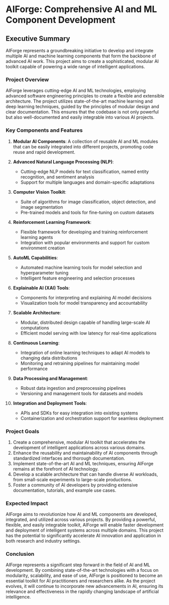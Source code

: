 # AIForge: Comprehensive AI and ML Component Development

## Executive Summary

AIForge represents a groundbreaking initiative to develop and integrate multiple AI and machine learning components that form the backbone of advanced AI work. This project aims to create a sophisticated, modular AI toolkit capable of powering a wide range of intelligent applications.

### Project Overview

AIForge leverages cutting-edge AI and ML technologies, employing advanced software engineering principles to create a flexible and extensible architecture. The project utilizes state-of-the-art machine learning and deep learning techniques, guided by the principles of modular design and clear documentation. This ensures that the codebase is not only powerful but also well-documented and easily integrable into various AI projects.

### Key Components and Features

1. **Modular AI Components**: A collection of reusable AI and ML modules that can be easily integrated into different projects, promoting code reuse and rapid development.

2. **Advanced Natural Language Processing (NLP)**:
   - Cutting-edge NLP models for text classification, named entity recognition, and sentiment analysis
   - Support for multiple languages and domain-specific adaptations

3. **Computer Vision Toolkit**:
   - Suite of algorithms for image classification, object detection, and image segmentation
   - Pre-trained models and tools for fine-tuning on custom datasets

4. **Reinforcement Learning Framework**:
   - Flexible framework for developing and training reinforcement learning agents
   - Integration with popular environments and support for custom environment creation

5. **AutoML Capabilities**:
   - Automated machine learning tools for model selection and hyperparameter tuning
   - Intelligent feature engineering and selection processes

6. **Explainable AI (XAI) Tools**:
   - Components for interpreting and explaining AI model decisions
   - Visualization tools for model transparency and accountability

7. **Scalable Architecture**:
   - Modular, distributed design capable of handling large-scale AI computations
   - Efficient model serving with low latency for real-time applications

8. **Continuous Learning**:
   - Integration of online learning techniques to adapt AI models to changing data distributions
   - Monitoring and retraining pipelines for maintaining model performance

9. **Data Processing and Management**:
   - Robust data ingestion and preprocessing pipelines
   - Versioning and management tools for datasets and models

10. **Integration and Deployment Tools**:
    - APIs and SDKs for easy integration into existing systems
    - Containerization and orchestration support for seamless deployment

### Project Goals

1. Create a comprehensive, modular AI toolkit that accelerates the development of intelligent applications across various domains.
2. Enhance the reusability and maintainability of AI components through standardized interfaces and thorough documentation.
3. Implement state-of-the-art AI and ML techniques, ensuring AIForge remains at the forefront of AI technology.
4. Develop a scalable architecture that can handle diverse AI workloads, from small-scale experiments to large-scale productions.
5. Foster a community of AI developers by providing extensive documentation, tutorials, and example use cases.

### Expected Impact

AIForge aims to revolutionize how AI and ML components are developed, integrated, and utilized across various projects. By providing a powerful, flexible, and easily integrable toolkit, AIForge will enable faster development and deployment of intelligent systems across multiple domains. This project has the potential to significantly accelerate AI innovation and application in both research and industry settings.

### Conclusion

AIForge represents a significant step forward in the field of AI and ML development. By combining state-of-the-art technologies with a focus on modularity, scalability, and ease of use, AIForge is positioned to become an essential toolkit for AI practitioners and researchers alike. As the project evolves, it will continue to incorporate new advancements in AI, ensuring its relevance and effectiveness in the rapidly changing landscape of artificial intelligence.
